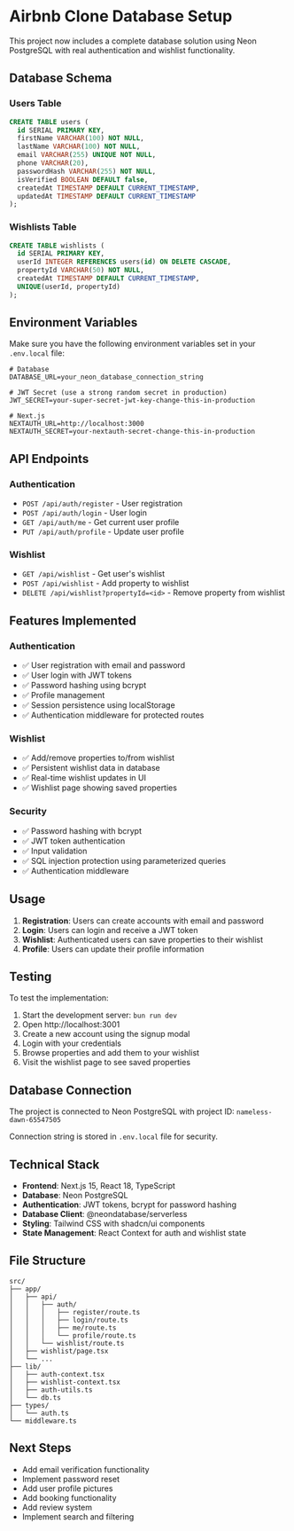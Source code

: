 # Airbnb Clone Database Setup

This project now includes a complete database solution using Neon PostgreSQL with real authentication and wishlist functionality.

## Database Schema

### Users Table
```sql
CREATE TABLE users (
  id SERIAL PRIMARY KEY,
  firstName VARCHAR(100) NOT NULL,
  lastName VARCHAR(100) NOT NULL,
  email VARCHAR(255) UNIQUE NOT NULL,
  phone VARCHAR(20),
  passwordHash VARCHAR(255) NOT NULL,
  isVerified BOOLEAN DEFAULT false,
  createdAt TIMESTAMP DEFAULT CURRENT_TIMESTAMP,
  updatedAt TIMESTAMP DEFAULT CURRENT_TIMESTAMP
);
```

### Wishlists Table
```sql
CREATE TABLE wishlists (
  id SERIAL PRIMARY KEY,
  userId INTEGER REFERENCES users(id) ON DELETE CASCADE,
  propertyId VARCHAR(50) NOT NULL,
  createdAt TIMESTAMP DEFAULT CURRENT_TIMESTAMP,
  UNIQUE(userId, propertyId)
);
```

## Environment Variables

Make sure you have the following environment variables set in your `.env.local` file:

```env
# Database
DATABASE_URL=your_neon_database_connection_string

# JWT Secret (use a strong random secret in production)
JWT_SECRET=your-super-secret-jwt-key-change-this-in-production

# Next.js
NEXTAUTH_URL=http://localhost:3000
NEXTAUTH_SECRET=your-nextauth-secret-change-this-in-production
```

## API Endpoints

### Authentication
- `POST /api/auth/register` - User registration
- `POST /api/auth/login` - User login
- `GET /api/auth/me` - Get current user profile
- `PUT /api/auth/profile` - Update user profile

### Wishlist
- `GET /api/wishlist` - Get user's wishlist
- `POST /api/wishlist` - Add property to wishlist
- `DELETE /api/wishlist?propertyId=<id>` - Remove property from wishlist

## Features Implemented

### Authentication
- ✅ User registration with email and password
- ✅ User login with JWT tokens
- ✅ Password hashing using bcrypt
- ✅ Profile management
- ✅ Session persistence using localStorage
- ✅ Authentication middleware for protected routes

### Wishlist
- ✅ Add/remove properties to/from wishlist
- ✅ Persistent wishlist data in database
- ✅ Real-time wishlist updates in UI
- ✅ Wishlist page showing saved properties

### Security
- ✅ Password hashing with bcrypt
- ✅ JWT token authentication
- ✅ Input validation
- ✅ SQL injection protection using parameterized queries
- ✅ Authentication middleware

## Usage

1. **Registration**: Users can create accounts with email and password
2. **Login**: Users can login and receive a JWT token
3. **Wishlist**: Authenticated users can save properties to their wishlist
4. **Profile**: Users can update their profile information

## Testing

To test the implementation:

1. Start the development server: `bun run dev`
2. Open http://localhost:3001
3. Create a new account using the signup modal
4. Login with your credentials
5. Browse properties and add them to your wishlist
6. Visit the wishlist page to see saved properties

## Database Connection

The project is connected to Neon PostgreSQL with project ID: `nameless-dawn-65547505`

Connection string is stored in `.env.local` file for security.

## Technical Stack

- **Frontend**: Next.js 15, React 18, TypeScript
- **Database**: Neon PostgreSQL
- **Authentication**: JWT tokens, bcrypt for password hashing
- **Database Client**: @neondatabase/serverless
- **Styling**: Tailwind CSS with shadcn/ui components
- **State Management**: React Context for auth and wishlist state

## File Structure

```
src/
├── app/
│   ├── api/
│   │   ├── auth/
│   │   │   ├── register/route.ts
│   │   │   ├── login/route.ts
│   │   │   ├── me/route.ts
│   │   │   └── profile/route.ts
│   │   └── wishlist/route.ts
│   ├── wishlist/page.tsx
│   └── ...
├── lib/
│   ├── auth-context.tsx
│   ├── wishlist-context.tsx
│   ├── auth-utils.ts
│   └── db.ts
├── types/
│   └── auth.ts
└── middleware.ts
```

## Next Steps

- Add email verification functionality
- Implement password reset
- Add user profile pictures
- Add booking functionality
- Add review system
- Implement search and filtering
